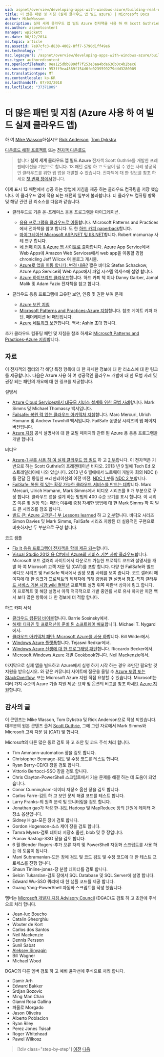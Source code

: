 ```yaml
---
uid: aspnet/overview/developing-apps-with-windows-azure/building-real-world-cloud-apps-with-windows-azure/more-patterns-and-guidance
title: 더 많은 패턴 및 지침 (실제 클라우드 앱 빌드 azure) | Microsoft Docs
author: MikeWasson
description: 실제 세계 클라우드 앱 빌드 Azure 전자책을 사용 하 여 Scott Guthrie를 개발한 프레젠테이션을 기반으로 합니다. 13 패턴과 그을 수 있는 방법을 설명 하는 중...
ms.author: aspnetcontent
manager: wpickett
ms.date: 06/12/2014
ms.topic: article
ms.assetid: 7e97cfc3-d830-4002-8ff7-5790d1ff49e6
ms.technology: ''
msc.legacyurl: /aspnet/overview/developing-apps-with-windows-azure/building-real-world-cloud-apps-with-windows-azure/more-patterns-and-guidance
msc.type: authoredcontent
ms.openlocfilehash: 0ea125dbb889df7f253e3aa4bda636b0c4b2bec6
ms.sourcegitcommit: 953ff9ea4369f154d6fd0239599279ddd3280009
ms.translationtype: MT
ms.contentlocale: ko-KR
ms.lasthandoff: 07/03/2018
ms.locfileid: "37371809"
---
```

<a name="more-patterns-and-guidance-building-real-world-cloud-apps-with-azure"></a>더 많은 패턴 및 지침 (Azure 사용 하 여 빌드 실제 클라우드 앱)
====================
하 여 [Mike Wasson](https://github.com/MikeWasson)하십시오 [Rick Anderson](https://github.com/Rick-Anderson), [Tom Dykstra](https://github.com/tdykstra)

[다운로드 해결 프로젝트](http://code.msdn.microsoft.com/Fix-It-app-for-Building-cdd80df4) 또는 [전자책 다운로드](http://blogs.msdn.com/b/microsoft_press/archive/2014/07/23/free-ebook-building-cloud-apps-with-microsoft-azure.aspx)

> 합니다 **실제 세계 클라우드 앱 빌드 Azure** 전자책 Scott Guthrie를 개발한 프레젠테이션을 기반으로 합니다. 13 패턴 설명 하 고 도움이 될 수 있는 사례 성공적인 클라우드를 위한 웹 앱을 개발할 수 있습니다. 전자책에 대 한 정보를 참조 하세요 [첫 번째 장에서](introduction.md)합니다.


이제 표시 13 패턴에서 성공 하는 방법에 지침을 제공 하는 클라우드 컴퓨팅을 저장 했습니다. 이 클라우드 앱에 적용 되는 패턴의 일부에 불과합니다. 더 클라우드 컴퓨팅 항목 및 해당 관련 된 리소스를 다음과 같습니다.

- 클라우드로 기존 온-프레미스 응용 프로그램을 마이그레이션. 

    - [응용 프로그램을 클라우드로 이동](https://msdn.microsoft.com/library/ff728592.aspx)합니다. Microsoft Patterns and Practices에서 전자책을 참고 합니다. 도 한 [하드 카피 paperback](https://www.amazon.com/dp/1621140202)합니다.
    - [마이그레이션 Microsoft ASP.NET 및 IIS.NET](https://go.microsoft.com/fwlink/?LinkId=400656)합니다. Robert mcmurray 사례 연구 합니다.
    - [네 번째 이동 &amp; Azure 웹 사이트로 출마](http://www.jeff.wilcox.name/2013/04/4thandmayor-azure-websites/)합니다. Azure App Service에서 Web Apps에 Amazon Web Services에서 web app을 이동할 경험 chronicling Jeff Wilcox 여 블로그 게시물.
    - [Azure로 앱을 이동 합니다: 변경 내용?](https://azure.microsoft.com/documentation/videos/web-sites-internals-and-the-file-system/) 짧은 비디오 Stefan Schackow, Azure App Service의 Web Apps에서 파일 시스템 액세스에 설명 합니다.
    - [Azure 하이브리드 클라우드](https://www.amazon.com/dp/B00EOP4UQW)합니다. 하드 카피 책 이나 Danny Garber, Jamal Malik 및 Adam Fazio 전자책을 참고 합니다.
- 클라우드 응용 프로그램에 고유한 보안, 인증 및 권한 부여 문제

    - [Azure 보안 지침](https://azure.microsoft.com/blog/2014/02/10/best-practices-windows-azure-websites-waws/)
    - [Microsoft Patterns and Practices-Azure 지침](https://msdn.microsoft.com/library/dn568099.aspx)합니다. 참조 게이트 키퍼 패턴, 페더레이션 Id 패턴입니다.
    - [Azure 네트워크 보안](https://download.microsoft.com/download/4/3/9/43902EC9-410E-4875-8800-0788BE146A3D/Windows%20Azure%20Network%20Security%20Whitepaper%20-%20FINAL.docx)합니다. 백서: Ashin 초대 합니다.

추가 클라우드 컴퓨팅 패턴 및 지침을 참조 하세요 [Microsoft Patterns and Practices-Azure 지침](https://msdn.microsoft.com/library/dn568099.aspx)합니다.

<a id="resources"></a>
## <a name="resources"></a>자료

이 전자책의 챕터의 각 해당 특정 항목에 대 한 자세한 정보에 대 한 리소스에 대 한 링크를 제공합니다. 다음은 Azure 사용 하 여 성공적인 클라우드 개발에 대 한 모범 사례 및 권장 되는 패턴의 개요에 대 한 링크를 제공합니다.

설명서

- [Azure Cloud Services에서 대규모 서비스 설계를 위한 모범 사례](https://msdn.microsoft.com/library/windowsazure/jj717232.aspx)합니다. Mark Simms 및 Michael Thomassy 백서입니다.
- [Failsafe: 복원 력 있는 클라우드 아키텍처 지침](https://msdn.microsoft.com/library/windowsazure/jj853352.aspx)합니다. Marc Mercuri, Ulrich Homann 및 Andrew Townhill 백서입니다. FailSafe 동영상 시리즈의 웹 페이지 버전입니다.
- [Azure 지침](https://azure.microsoft.com/develop/net/guidance/) 공식 설명서에 대 한 포털 페이지와 관련 된 Azure 용 응용 프로그램을 개발 합니다.

비디오

- [Azure-1 부를 사용 하 여 실제 클라우드 앱 빌드](https://channel9.msdn.com/Events/TechEd/Australia/2013/AZR324) 하 고 [2 부](https://channel9.msdn.com/Events/TechEd/Australia/2013/AZR325)합니다. 이 전자책은 기반으로 하는 Scott Guthrie의 프레젠테이션 비디오. 2013 년 9 월에 Tech Ed 오스트레일리아에 나와 있습니다. 2013 년 6 월에에서 노르웨이 개발자 회의 NDC ()를 전달 된 동일한 프레젠테이션의 이전 버전: [NDC 1 부](http://vimeo.com/68215538)를 [NDC 2 부](http://vimeo.com/68215602)합니다.
- [FailSafe: 복원 력 있는 확장 가능한 클라우드 서비스를 만드는 데](https://channel9.msdn.com/Series/FailSafe)합니다. Marc Mercuri, Ulrich Homann, Mark Simms에서 비디오 시리즈를 9 개 부분으로 구성 합니다. 클라우드 앱을 설계 하는 방법의 400 수준 보기를 표시 합니다. 이 시리즈 이론 및 권장 되는 패턴; 이유에 중점 자세한 방법에 대 한 Mark Simms 하 여 빌드 큰 시리즈를 참조 합니다.
- [빌드 큰: Azure 고객은-1 부 Lessons learned](https://channel9.msdn.com/Events/Build/2012/3-029) 하 고 [2 부](https://channel9.msdn.com/Events/Build/2012/3-030)합니다. 비디오 시리즈 Simon Davies 및 Mark Simms, FailSafe 시리즈 지향된 더 실용적인 구현으로 비슷하지만 두 부분으로 구성 합니다.

코드 샘플

- [Fix It 응용 프로그램이 전자책을 함께 제공 되는](https://code.msdn.microsoft.com/Fix-It-app-for-Building-cdd80df4?cdn_id=2013-12-03-002)합니다.
- [Visual Studio 2012 용 C#에서 Azure의 서비스 기본 사항 클라우드](http://aka.ms/csf)합니다. Microsoft 코드 갤러리 사이트에서 다운로드 가능한 프로젝트 코드와 설명서를 개발 하 여 Microsoft 고객 자문 팀 (CAT)를 포함 합니다. 다양 한 FailSafe와 빌드 비디오 시리즈 및 FailSafe 백서에서 권장 모범 사례를 보여 줍니다. 코드 갤러리 페이지에 대 한 링크가 프로젝트의 제작자에 의해 광범위 한 설명서 참조-특히 [클라우드 서비스 기본 사항 wiki 컬렉션](https://social.technet.microsoft.com/wiki/contents/articles/17987.cloud-service-fundamentals.aspx) 프로젝트 설명 위쪽 파란색 상자에 링크 합니다. 이 프로젝트 및 해당 설명서 아직 적극적으로 개발 중인를 서로 유사 하지만 이전 백서 보다 많은 항목에 대 한 정보에 더 적합 합니다.

하드 카피 서적

- [클라우드 컴퓨팅 바이블](https://www.amazon.com/dp/0470903562)합니다. Barrie Sosinsky에서.
- [해제! 디자인 및 프로덕션이 준비 된 소프트웨어 배포](https://www.amazon.com/Release-It-Production-Ready-Pragmatic-Programmers/dp/0978739213)합니다. Michael T. Nygard에서.
- [클라우드 아키텍처 패턴: Microsoft Azure를 사용 하](http://shop.oreilly.com/product/0636920023777.do)합니다. Bill Wilder에서.
- [Windows Azure 플랫폼](https://www.amazon.com/dp/1430235632)합니다. Tejaswi Redkar에서.
- [Windows Azure 신생에 대 한 프로그래밍 패턴](https://www.amazon.com/dp/1849685606)합니다. Riccardo Becker에서.
- [Microsoft Windows Azure 개발 Cookbook](https://www.amazon.com/dp/1849682224)합니다. Neil Mackenzie에서.

마지막으로 실제 앱을 빌드하고 Azure에서 실행 하기 시작 하는 경우 조만간 필요할 것 지원을 받으십시오. 와 같은 커뮤니티 사이트에 질문을 올릴 수 [Azure 포럼 또는 StackOverflow](https://azure.microsoft.com/support/forums/), 또는 Microsoft Azure 지원 직접 요청할 수 있습니다. Microsoft는 여러 가지 수준의 Azure 기술 지원 제공: 요약 및 옵션의 비교를 참조 하세요 [Azure 지원](https://azure.microsoft.com/support/plans/)합니다.

<a id="acknowledgments"></a>
## <a name="acknowledgments"></a>감사의 글

이 콘텐츠는 Mike Wasson, Tom Dykstra 및 Rick Anderson으로 작성 되었습니다. 대부분의 원본 콘텐츠 출처 [Scott Guthrie](https://weblogs.asp.net/scottgu/), 그에 그린 자료에서 Mark Simms와 Microsoft 고객 자문 팀 (CAT) 및 합니다.

Microsoft의 다른 많은 동료 검토 하 고 초안 및 코드 주석 처리 합니다.

- Tim Ammann-automation 장을 검토 합니다.
- Christopher Bennage-검토 및 수정 코드를 테스트 합니다.
- Ryan Berry-CD/CI 장을 검토 합니다.
- Vittorio Bertocci-SSO 장을 검토 합니다.
- Chris Clayton-PowerShell 스크립트에서 기술 문제를 해결 하는 데 도움이 되었습니다.
- Conor Cunningham-데이터 저장소 옵션 장을 검토 합니다.
- Carlos Farre-검토 하 고 보안 문제 해결 코드를 테스트 합니다.
- Larry Franks-의 원격 분석 및 모니터링을 검토 합니다.
- Jonathan gao가 작성 한-검토 Hadoop 및 MapReduce 장의 단원에 데이터 저장소 옵션입니다.
- Sidney Higa-모든 장에 검토 합니다.
- Gordon Hogenson-소스 제어 장을 검토 합니다.
- Tamra Myers-검토 데이터 저장소 옵션, blob 및 큐 장입니다.
- Pranav Rastogi-SSO 장을 검토 합니다.
- 6 월 Blender Rogers-추가 오류 처리 및 PowerShell 자동화 스크립트를 사용 하는 데 도움이 됩니다.
- Mani Subramanian-모든 장에 검토 및 코드 검토 및 수정 코드에 대 한 테스트 프로세스를 진행 합니다.
- Shaun Tinline-jones-장 분할 데이터를 검토 합니다.
- Selcin Tukarslan-검토 장에서 SQL Database 및 SQL Server에 설명 합니다.
- Edward Wu-SSO 쿼리에 대 한 샘플 코드를 제공 합니다.
- Guang Yang-PowerShell 자동화 스크립트를 작성 했습니다.

멤버는 [Microsoft 개발자 지침 Advisory Council](http://aka.ms/DGAC) (DGAC)도 검토 하 고 초안에 주석으로 처리 합니다.

- Jean-luc Boucho
- Catalin Gheorghiu
- Wouter de Kort
- Carlos dos Santos
- Neil Mackenzie
- Dennis Persson
- Sunil Sabat
- [Aleksey Sinyagin](http://www.linkedin.com/in/sinyagin)
- Bill Wagner
- Michael Wood

DGAC의 다른 멤버 검토 하 고 예비 윤곽선에 주석으로 처리 합니다.

- Damir Arh
- Edward Bakker
- Srdjan Bozovic
- Ming Man Chan
- Gianni Rosa Gallina
- 파울로 Morgado
- Jason Oliveira
- Alberto Poblacion
- Ryan Riley
- Perez Jones Tsisah
- Roger Whitehead
- Pawel Wilkosz

> [!div class="step-by-step"]
> [이전](queue-centric-work-pattern.md)
> [다음](the-fix-it-sample-application.md)
